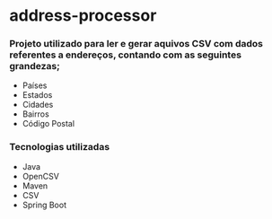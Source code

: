 # address-processor

### Projeto utilizado para ler e gerar aquivos CSV com dados referentes a endereços, contando com as seguintes grandezas;
- Países
- Estados
- Cidades
- Bairros
- Código Postal

### Tecnologias utilizadas
- Java
- OpenCSV
- Maven
- CSV
- Spring Boot
